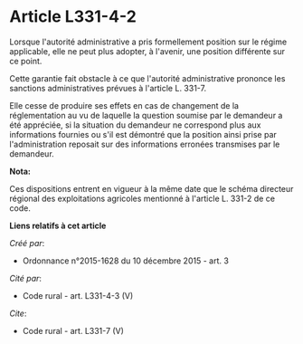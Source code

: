 # Article L331-4-2

Lorsque l'autorité administrative a pris formellement position sur le régime applicable, elle ne peut plus adopter, à
l'avenir, une position différente sur ce point. 

Cette garantie fait obstacle à ce que l'autorité administrative prononce les sanctions administratives prévues à l'article L.
331-7. 

Elle cesse de produire ses effets en cas de changement de la réglementation au vu de laquelle la question soumise par le
demandeur a été appréciée, si la situation du demandeur ne correspond plus aux informations fournies ou s'il est démontré que
la position ainsi prise par l'administration reposait sur des informations erronées transmises par le demandeur.

**Nota:**

Ces dispositions entrent en vigueur à la même date que le schéma directeur régional des exploitations agricoles mentionné à
l'article L. 331-2 de ce code.

**Liens relatifs à cet article**

_Créé par_:

  - Ordonnance n°2015-1628 du 10 décembre 2015 - art. 3

_Cité par_:

  - Code rural - art. L331-4-3 (V)

_Cite_:

  - Code rural - art. L331-7 (V)
